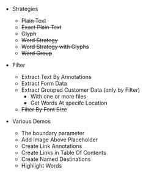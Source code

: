 
- Strategies
    - ~~Plain Text~~
    - ~~Exact Plain Text~~
    - ~~Glyph~~
    - ~~Word Strategy~~
    - ~~Word Strategy with Glyphs~~
    - ~~Word Group~~

- Filter
    - Extract Text By Annotations
    - Extract Form Data
    - Extract Grouped Customer Data (only by Filter)
        - With one or more files
        - Get Words At specifc Location
    - ~~Filter By Font Size~~

- Various Demos
    - The boundary parameter 
    - Add Image Above Placeholder
    - Create Link Annotations
    - Create Links in Table Of Contents 
    - Create Named Destinations
    - Highlight Words
